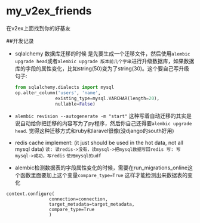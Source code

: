 my_v2ex_friends
===============

在v2ex上面找到你的好基友

##开发记录

- sqlalchemy 数据库迁移的时候 是先要生成一个迁移文件，然后使用`alembic upgrade head`或者`alembic upgrade 版本前几个字串`进行升级数据库，如果数据库的字段的属性变化，比如string(50)变为了string(30)。这个要自己写升级句子:
    ```python
    from sqlalchemy.dialects import mysql
    op.alter_column('users', 'name',
                   existing_type=mysql.VARCHAR(length=20),
                   nullable=False)
    ```


- `alembic revision --autogenerate -m "start"` 这种写着自动迁移的其实是说自动给你把迁移的内容写为了py程序，然后你自己还得要`alembic upgrade head`. 觉得这种迁移方式和ruby和laravel很像(没django的south好用)
- redis cache implement: (it just should be used in the hot data, not all mysql data)
`读: 读redis->没有，读mysql->把mysql数据写回redis
写: 写mysql->成功，写redis`
`使用mysql的udf`

- alembic检测数据表的字段属性变化的时候，需要在run_migrations_online这个函数里面要加上这个变量`compare_type=True` 这样才能检测出来数据表的变化
```
context.configure(
                connection=connection,
                target_metadata=target_metadata,
                compare_type=True
                )
```